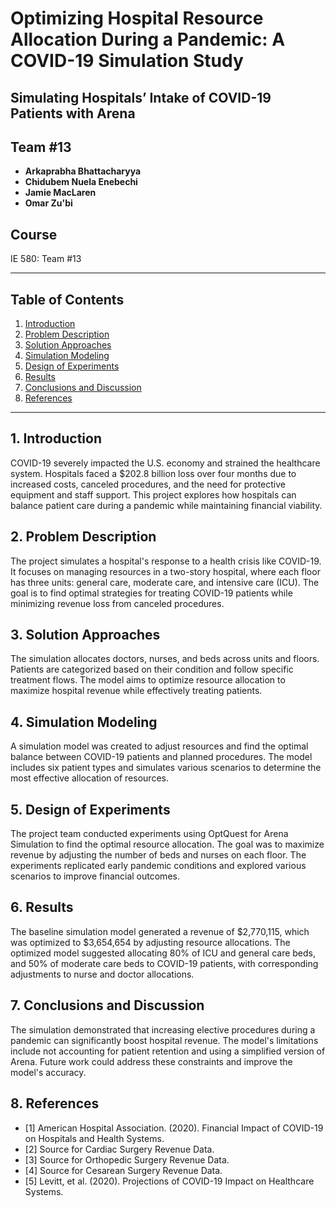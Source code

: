 # Optimizing Hospital Resource Allocation During a Pandemic: A COVID-19 Simulation Study
## Simulating Hospitals’ Intake of COVID-19 Patients with Arena

## Team #13
- **Arkaprabha Bhattacharyya**
- **Chidubem Nuela Enebechi**
- **Jamie MacLaren**
- **Omar Zu'bi**

## Course
IE 580: Team #13

---

## Table of Contents
1. [Introduction](#1-introduction)
2. [Problem Description](#2-problem-description)
3. [Solution Approaches](#3-solution-approaches)
4. [Simulation Modeling](#4-simulation-modeling)
5. [Design of Experiments](#5-design-of-experiments)
6. [Results](#6-results)
7. [Conclusions and Discussion](#7-conclusions-and-discussion)
8. [References](#8-references)

---

## 1. Introduction
COVID-19 severely impacted the U.S. economy and strained the healthcare system. Hospitals faced a $202.8 billion loss over four months due to increased costs, canceled procedures, and the need for protective equipment and staff support. This project explores how hospitals can balance patient care during a pandemic while maintaining financial viability.

## 2. Problem Description
The project simulates a hospital's response to a health crisis like COVID-19. It focuses on managing resources in a two-story hospital, where each floor has three units: general care, moderate care, and intensive care (ICU). The goal is to find optimal strategies for treating COVID-19 patients while minimizing revenue loss from canceled procedures.

## 3. Solution Approaches
The simulation allocates doctors, nurses, and beds across units and floors. Patients are categorized based on their condition and follow specific treatment flows. The model aims to optimize resource allocation to maximize hospital revenue while effectively treating patients.

## 4. Simulation Modeling
A simulation model was created to adjust resources and find the optimal balance between COVID-19 patients and planned procedures. The model includes six patient types and simulates various scenarios to determine the most effective allocation of resources.

## 5. Design of Experiments
The project team conducted experiments using OptQuest for Arena Simulation to find the optimal resource allocation. The goal was to maximize revenue by adjusting the number of beds and nurses on each floor. The experiments replicated early pandemic conditions and explored various scenarios to improve financial outcomes.

## 6. Results
The baseline simulation model generated a revenue of $2,770,115, which was optimized to $3,654,654 by adjusting resource allocations. The optimized model suggested allocating 80% of ICU and general care beds, and 50% of moderate care beds to COVID-19 patients, with corresponding adjustments to nurse and doctor allocations.

## 7. Conclusions and Discussion
The simulation demonstrated that increasing elective procedures during a pandemic can significantly boost hospital revenue. The model's limitations include not accounting for patient retention and using a simplified version of Arena. Future work could address these constraints and improve the model's accuracy.

## 8. References
- [1] American Hospital Association. (2020). Financial Impact of COVID-19 on Hospitals and Health Systems.
- [2] Source for Cardiac Surgery Revenue Data.
- [3] Source for Orthopedic Surgery Revenue Data.
- [4] Source for Cesarean Surgery Revenue Data.
- [5] Levitt, et al. (2020). Projections of COVID-19 Impact on Healthcare Systems.
